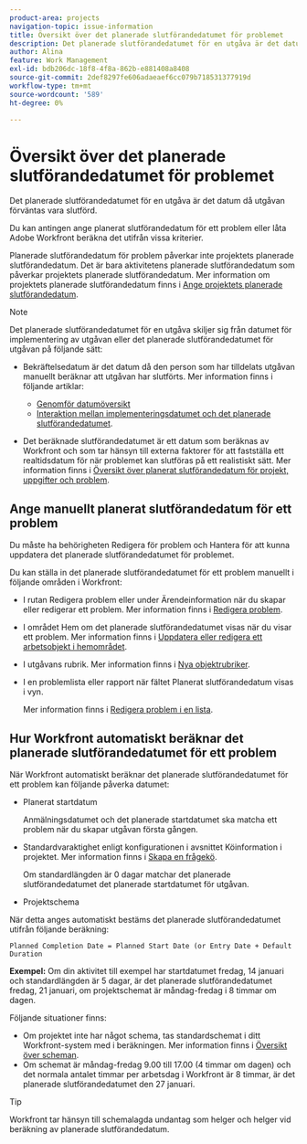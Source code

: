 ```yaml
---
product-area: projects
navigation-topic: issue-information
title: Översikt över det planerade slutförandedatumet för problemet
description: Det planerade slutförandedatumet för en utgåva är det datum då utgåvan förväntas vara slutförd.
author: Alina
feature: Work Management
exl-id: bdb206dc-18f8-4f8a-862b-e881408a8408
source-git-commit: 2def8297fe606adaeaef6cc079b718531377919d
workflow-type: tm+mt
source-wordcount: '589'
ht-degree: 0%

---
```


# Översikt över det planerade slutförandedatumet för problemet

Det planerade slutförandedatumet för en utgåva är det datum då utgåvan förväntas vara slutförd.

Du kan antingen ange planerat slutförandedatum för ett problem eller låta Adobe Workfront beräkna det utifrån vissa kriterier.

Planerade slutförandedatum för problem påverkar inte projektets planerade slutförandedatum. Det är bara aktivitetens planerade slutförandedatum som påverkar projektets planerade slutförandedatum. Mer information om projektets planerade slutförandedatum finns i [Ange projektets planerade slutförandedatum](../../../manage-work/projects/planning-a-project/project-planned-completion-date.md).

>[!NOTE]
>
>Det planerade slutförandedatumet för en utgåva skiljer sig från datumet för implementering av utgåvan eller det planerade slutförandedatumet för utgåvan på följande sätt:
>
>* Bekräftelsedatum är det datum då den person som har tilldelats utgåvan manuellt beräknar att utgåvan har slutförts. Mer information finns i följande artiklar:
>
>   * [Genomför datumöversikt](../../../manage-work/projects/updating-work-in-a-project/overview-of-commit-dates.md)
>   * [Interaktion mellan implementeringsdatumet och det planerade slutförandedatumet](../../../manage-work/projects/updating-work-in-a-project/interactions-between-commit-and-planned-completion-dates.md).
>
>* Det beräknade slutförandedatumet är ett datum som beräknas av Workfront och som tar hänsyn till externa faktorer för att fastställa ett realtidsdatum för när problemet kan slutföras på ett realistiskt sätt. Mer information finns i [Översikt över planerat slutförandedatum för projekt, uppgifter och problem](../../../manage-work/projects/planning-a-project/project-projected-completion-date.md).
>

## Ange manuellt planerat slutförandedatum för ett problem

Du måste ha behörigheten Redigera för problem och Hantera för att kunna uppdatera det planerade slutförandedatumet för problemet.

Du kan ställa in det planerade slutförandedatumet för ett problem manuellt i följande områden i Workfront:

* I rutan Redigera problem eller under Ärendeinformation när du skapar eller redigerar ett problem. Mer information finns i [Redigera problem](../../../manage-work/issues/manage-issues/edit-issues.md).
* I området Hem om det planerade slutförandedatumet visas när du visar ett problem. Mer information finns i [Uppdatera eller redigera ett arbetsobjekt i hemområdet](../../../workfront-basics/using-home/using-the-home-area/update-and-edit-work-item-home.md).
* I utgåvans rubrik. Mer information finns i [Nya objektrubriker](../../../workfront-basics/the-new-workfront-experience/new-object-headers.md).
* I en problemlista eller rapport när fältet Planerat slutförandedatum visas i vyn.

  Mer information finns i [Redigera problem i en lista](../../../manage-work/issues/manage-issues/edit-issues-in-a-list.md).

## Hur Workfront automatiskt beräknar det planerade slutförandedatumet för ett problem

När Workfront automatiskt beräknar det planerade slutförandedatumet för ett problem kan följande påverka datumet:

* Planerat startdatum

  Anmälningsdatumet och det planerade startdatumet ska matcha ett problem när du skapar utgåvan första gången.

* Standardvaraktighet enligt konfigurationen i avsnittet Köinformation i projektet. Mer information finns i [Skapa en frågekö](../../../manage-work/requests/create-and-manage-request-queues/create-request-queue.md).

  Om standardlängden är 0 dagar matchar det planerade slutförandedatumet det planerade startdatumet för utgåvan.

* Projektschema

När detta anges automatiskt bestäms det planerade slutförandedatumet utifrån följande beräkning:

```
Planned Completion Date = Planned Start Date (or Entry Date + Default Duration
```

**Exempel:** Om din aktivitet till exempel har startdatumet fredag, 14 januari och standardlängden är 5 dagar, är det planerade slutförandedatumet fredag, 21 januari, om projektschemat är måndag-fredag i 8 timmar om dagen.

Följande situationer finns:

* Om projektet inte har något schema, tas standardschemat i ditt Workfront-system med i beräkningen. Mer information finns i [Översikt över scheman](../../../administration-and-setup/set-up-workfront/configure-timesheets-schedules/schedules-overview.md).
* Om schemat är måndag-fredag 9.00 till 17.00 (4 timmar om dagen) och det normala antalet timmar per arbetsdag i Workfront är 8 timmar, är det planerade slutförandedatumet den 27 januari.

>[!TIP]
>
>Workfront tar hänsyn till schemalagda undantag som helger och helger vid beräkning av planerade slutförandedatum.


